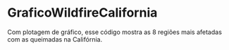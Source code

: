 # GraficoWildfireCalifornia
Com plotagem de gráfico, esse código mostra as 8 regiões mais afetadas com as queimadas na Califórnia.
